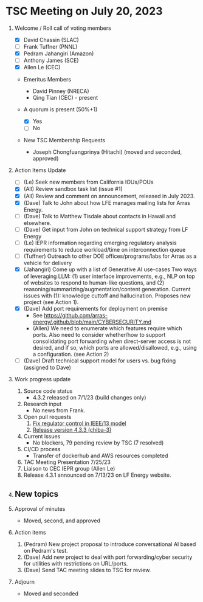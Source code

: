 # TSC Meeting on July 20, 2023

1. Welcome / Roll call of voting members
   - [x] David Chassin (SLAC)
   - [ ] Frank Tuffner (PNNL)
   - [x] Pedram Jahangiri (Amazon)
   - [ ] Anthony James (SCE)
   - [x] Allen Le (CEC)
  
   * Emeritus Members
     * David Pinney (NRECA)
     * Qing Tian (CEC) - present
    
   * A quorum is present (50%+1)
     - [x] Yes
     - [ ] No
    
   * New TSC Membership Requests
     * Joseph Chongfuangprinya (Hitachi) (moved and seconded, approved)

2. Action Items Update
   - [ ] (Le) Seek new members from California IOUs/POUs
   - [x] (All) Review sandbox task list (issue #1)
   - [x] (All) Review and comment on announcement, released in July 2023.
   - [x] (Dave) Talk to John about how LFE manages mailing lists for Arras Energy.
   - [ ] (Dave) Talk to Matthew Tisdale about contacts in Hawaii and elsewhere.
   - [ ] (Dave) Get input from John on technical support strategy from LF Energy
   - [ ] (Le) IEPR information regarding emerging regulatory analysis requirements to reduce workload/time on interconnection queue
   - [ ] (Tuffner) Outreach to other DOE offices/programs/labs for Arras as a vehicle for delivery
   - [x] (Jahangiri) Come up with a list of Generative AI use-cases
      Two ways of leveraging LLM: (1) user interface improvements, e.g., NLP on top of websites to respond to human-like questions, and (2) reasoning/summarizing/augmentation/content generation. Current issues with (1): knowledge cuttoff and hallucination. Proposes new project (see Action 1).
   - [x] (Dave) Add port requirements for deployment on premise
     * See https://github.com/arras-energy/.github/blob/main/CYBERSECURITY.md
     * (Allen) We need to enumerate which features require which ports. Also need to consider whether/how to support consolidating port forwarding when direct-server access is not desired, and if so, which ports are allowed/disallowed, e.g., using a configuration. (see Action 2)
   - [ ] (Dave) Draft technical support model for users vs. bug fixing (assigned to Dave)

3. Work progress update
   1. Source code status
      - 4.3.2 released on 7/1/23 (build changes only)
   2. Research input
      - No news from Frank.
   3. Open pull requests
        1. [Fix regulator control in IEEE/13 model](../../../gridlabd/pull/1309)
        2. [Release version 4.3.3 (chiba-3)](../../../gridlabd/pull/1306)
   4. Current issues
      - No blockers, 79 pending review by TSC (7 resolved)
   5. CI/CD process
      - Transfer of dockerhub and AWS resources completed
   6. TAC Meeting Presentation 7/25/23
   7. Liaison to CEC IEPR group (Allen Le)
   8. Release 4.3.1 announced on 7/13/23 on LF Energy website.

4. New topics 
   - 

5. Approval of minutes
   - Moved, second, and approved

6. Action items 
   1. (Pedram) New project proposal to introduce conversational AI based on Pedram's test.
   2. (Dave) Add new project to deal with port forwarding/cyber security for utilities with restrictions on URL/ports.
   3. (Dave) Send TAC meeting slides to TSC for review.

7. Adjourn
   - Moved and seconded
